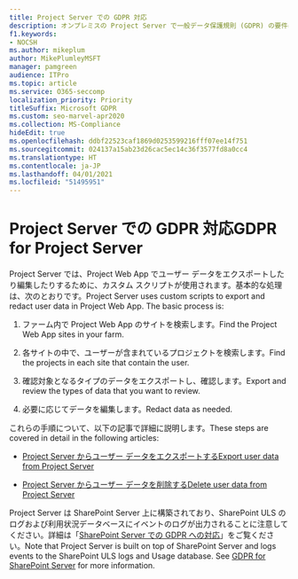 ```yaml
---
title: Project Server での GDPR 対応
description: オンプレミスの Project Server で一般データ保護規則 (GDPR) の要件に対応する方法について説明します。
f1.keywords:
- NOCSH
ms.author: mikeplum
author: MikePlumleyMSFT
manager: pamgreen
audience: ITPro
ms.topic: article
ms.service: O365-seccomp
localization_priority: Priority
titleSuffix: Microsoft GDPR
ms.custom: seo-marvel-apr2020
ms.collection: MS-Compliance
hideEdit: true
ms.openlocfilehash: ddbf22523caf1869d0253599216fff07ee14f751
ms.sourcegitcommit: 024137a15ab23d26cac5ec14c36f3577fd8a0cc4
ms.translationtype: HT
ms.contentlocale: ja-JP
ms.lasthandoff: 04/01/2021
ms.locfileid: "51495951"
---
```

# <a name="gdpr-for-project-server"></a><span data-ttu-id="c21ce-103">Project Server での GDPR 対応</span><span class="sxs-lookup"><span data-stu-id="c21ce-103">GDPR for Project Server</span></span>

<span data-ttu-id="c21ce-p101">Project Server では、Project Web App でユーザー データをエクスポートしたり編集したりするために、カスタム スクリプトが使用されます。基本的な処理は、次のとおりです。</span><span class="sxs-lookup"><span data-stu-id="c21ce-p101">Project Server uses custom scripts to export and redact user data in Project Web App. The basic process is:</span></span>

1.  <span data-ttu-id="c21ce-106">ファーム内で Project Web App のサイトを検索します。</span><span class="sxs-lookup"><span data-stu-id="c21ce-106">Find the Project Web App sites in your farm.</span></span>

2.  <span data-ttu-id="c21ce-107">各サイトの中で、ユーザーが含まれているプロジェクトを検索します。</span><span class="sxs-lookup"><span data-stu-id="c21ce-107">Find the projects in each site that contain the user.</span></span>

3.  <span data-ttu-id="c21ce-108">確認対象となるタイプのデータをエクスポートし、確認します。</span><span class="sxs-lookup"><span data-stu-id="c21ce-108">Export and review the types of data that you want to review.</span></span>

4.  <span data-ttu-id="c21ce-109">必要に応じてデータを編集します。</span><span class="sxs-lookup"><span data-stu-id="c21ce-109">Redact data as needed.</span></span>

<span data-ttu-id="c21ce-110">これらの手順について、以下の記事で詳細に説明します。</span><span class="sxs-lookup"><span data-stu-id="c21ce-110">These steps are covered in detail in the following articles:</span></span>

- [<span data-ttu-id="c21ce-111">Project Server からユーザー データをエクスポートする</span><span class="sxs-lookup"><span data-stu-id="c21ce-111">Export user data from Project Server</span></span>](/Project/export-user-data-from-project-server?toc=/Office365/Enterprise/toc.json)

- [<span data-ttu-id="c21ce-112">Project Server からユーザー データを削除する</span><span class="sxs-lookup"><span data-stu-id="c21ce-112">Delete user data from Project Server</span></span>](/Project/delete-user-data-from-project-server?toc=/Office365/Enterprise/toc.json)


<span data-ttu-id="c21ce-p102">Project Server は SharePoint Server 上に構築されており、SharePoint ULS のログおよび利用状況データベースにイベントのログが出力されることに注意してください。詳細は「[SharePoint Server での GDPR への対応](gdpr-for-sharepoint-server.md)」をご覧ください。</span><span class="sxs-lookup"><span data-stu-id="c21ce-p102">Note that Project Server is built on top of SharePoint Server and logs events to the SharePoint ULS logs and Usage database. See [GDPR for SharePoint Server](gdpr-for-sharepoint-server.md) for more information.</span></span>
